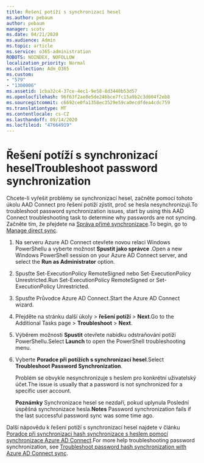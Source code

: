 ```yaml
---
title: Řešení potíží s synchronizací hesel
ms.author: pebaum
author: pebaum
manager: scotv
ms.date: 04/21/2020
ms.audience: Admin
ms.topic: article
ms.service: o365-administration
ROBOTS: NOINDEX, NOFOLLOW
localization_priority: Normal
ms.collection: Adm_O365
ms.custom:
- "579"
- "1300006"
ms.assetid: 1cba32c4-37ce-4ec1-9e58-8d3440b53d57
ms.openlocfilehash: 96f63f2ae8e5de246bce7fc15a9b2c3d604f2eb8
ms.sourcegitcommit: c6692ce0fa1358ec3529e59ca0ecdfdea4cdc759
ms.translationtype: MT
ms.contentlocale: cs-CZ
ms.lasthandoff: 09/14/2020
ms.locfileid: "47664919"
---
```

# <a name="troubleshoot-password-synchronization"></a><span data-ttu-id="dabe9-102">Řešení potíží s synchronizací hesel</span><span class="sxs-lookup"><span data-stu-id="dabe9-102">Troubleshoot password synchronization</span></span>

<span data-ttu-id="dabe9-103">Chcete-li vyřešit problémy se synchronizací hesel, začněte pomocí tohoto úkolu AAD Connect pro řešení potíží zjistit, proč se hesla nesynchronizují.</span><span class="sxs-lookup"><span data-stu-id="dabe9-103">To troubleshoot password synchronization issues, start by using this AAD Connect troubleshooting task to determine why passwords are not syncing.</span></span> <span data-ttu-id="dabe9-104">Začněte tím, že přejdete na [Správa přímé synchronizace](https://admin.microsoft.com/AdminPortal/Home#/dirsyncmanagement).</span><span class="sxs-lookup"><span data-stu-id="dabe9-104">To begin, go to [Manage direct sync](https://admin.microsoft.com/AdminPortal/Home#/dirsyncmanagement).</span></span>  

1. <span data-ttu-id="dabe9-105">Na serveru Azure AD Connect otevřete novou relaci Windows PowerShellu a vyberte možnost **Spustit jako správce** .</span><span class="sxs-lookup"><span data-stu-id="dabe9-105">Open a new Windows PowerShell session on your Azure AD Connect server, and select the **Run as Administrator** option.</span></span>

2. <span data-ttu-id="dabe9-106">Spusťte Set-ExecutionPolicy RemoteSigned nebo Set-ExecutionPolicy Unrestricted.</span><span class="sxs-lookup"><span data-stu-id="dabe9-106">Run Set-ExecutionPolicy RemoteSigned or Set-ExecutionPolicy Unrestricted.</span></span>

3. <span data-ttu-id="dabe9-107">Spusťte Průvodce Azure AD Connect.</span><span class="sxs-lookup"><span data-stu-id="dabe9-107">Start the Azure AD Connect wizard.</span></span>

4. <span data-ttu-id="dabe9-108">Přejděte na stránku další úkoly > **řešení potíží**  >  **Next**.</span><span class="sxs-lookup"><span data-stu-id="dabe9-108">Go to the Additional Tasks page > **Troubleshoot** > **Next**.</span></span>

5. <span data-ttu-id="dabe9-109">Výběrem možnosti **Spustit** otevřete nabídku odstraňování potíží PowerShellu.</span><span class="sxs-lookup"><span data-stu-id="dabe9-109">Select **Launch** to open the PowerShell troubleshooting menu.</span></span>

6. <span data-ttu-id="dabe9-110">Vyberte **Poradce při potížích s synchronizací hesel**.</span><span class="sxs-lookup"><span data-stu-id="dabe9-110">Select **Troubleshoot Password Synchronization**.</span></span>

    <span data-ttu-id="dabe9-111">Problém se obvykle nesynchronizuje s heslem pro konkrétní uživatelský účet.</span><span class="sxs-lookup"><span data-stu-id="dabe9-111">The issue is usually that a password is not synchronized for a specific user account.</span></span>

    <span data-ttu-id="dabe9-112">**Poznámky** Synchronizace hesel se nezdaří, pokud uplynula Poslední úspěšná synchronizace hesla.</span><span class="sxs-lookup"><span data-stu-id="dabe9-112">**Notes** Password synchronization fails if the last successful password sync was some time ago.</span></span>

<span data-ttu-id="dabe9-113">Další nápovědu k řešení potíží s synchronizací hesel najdete v článku [Poradce při synchronizaci hash synchronizace s heslem pomocí synchronizace Azure AD Connect](https://docs.microsoft.com/azure/active-directory/hybrid/tshoot-connect-password-hash-synchronization).</span><span class="sxs-lookup"><span data-stu-id="dabe9-113">For more help troubleshooting password synchronization, see [Troubleshoot password hash synchronization with Azure AD Connect sync](https://docs.microsoft.com/azure/active-directory/hybrid/tshoot-connect-password-hash-synchronization).</span></span>